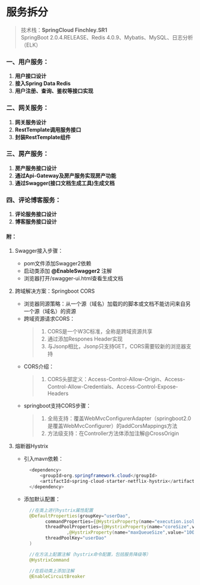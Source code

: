# 服务拆分
> 技术栈：**SpringCloud Finchley.SR1**  
> SpringBoot 2.0.4.RELEASE、Redis 4.0.9、Mybatis、MySQL、日志分析（ELK）

### 一、用户服务：
1. **用户接口设计**
2. **接入Spring Data Redis**
3. **用户注册、查询、鉴权等接口实现**

### 二、网关服务：
1. **网关服务设计**
2. **RestTemplate调用服务接口**
3. **封装RestTemplate组件**

### 三、房产服务：
1. **房产服务接口设计**
2. **通过Api-Gateway及房产服务实现房产功能**
3. **通过Swagger(接口文档生成工具)生成文档**

### 四、评论博客服务：
1. **评论服务接口设计**
2. **博客服务接口设计**



#### 附：
1. Swagger接入步骤：  
    * pom文件添加Swagger2依赖
    * 启动类添加 **@EnableSwagger2** 注解
    * 浏览器打开/swagger-ui.html查看生成文档  

2. 跨域解决方案：Springboot CORS
    * 浏览器同源策略：从一个源（域名）加载的的脚本或文档不能访问来自另一个源（域名）的资源
    * 跨域资源请求CORS：
        >1. CORS是一个W3C标准，全称是跨域资源共享  
        >2. 通过添加Respones Header实现
        >3. 与Jsonp相比，Jsonp只支持GET，CORS需要较新的浏览器支持
    * CORS介绍：
        >1. CORS头部定义：Access-Control-Allow-Origin、Access-Control-Allow-Credentials、Access-Control-Expose-Headers
    * springboot支持CORS步骤：
        >1. 全局支持：覆盖WebMvcConfigurerAdapter（springboot2.0是覆盖WebMvcConfigurer）的addCorsMappings方法
        >2. 方法级支持：在Controller方法体添加注解@CrossOrigin
 
3. 熔断器Hystrix
    * 引入mavn依赖：
        ```java
          <dependency>
              <groupId>org.springframework.cloud</groupId>
              <artifactId>spring-cloud-starter-netflix-hystrix</artifactId>
          </dependency>
        ```
    * 添加默认配置：
        ```java
          //在类上进行hystrix属性配置
          @DefaultProperties(groupKey="userDao",
          		commandProperties={@HystrixProperty(name="execution.isolation.thread.timeoutInMilliseconds",value="2000")},	//命令属性--超时时间
          		threadPoolProperties={@HystrixProperty(name="coreSize",value="10")		//线程池属性--线程池大小、最大队列大小
          				,@HystrixProperty(name="maxQueueSize",value="1000")},
          		threadPoolKey="userDao"
          )
    
          //在方法上配置注解（hystrix命令配置，包括服务降级等）
          @HystrixCommand
    
          //在启动类上添加注解
          @EnableCircuitBreaker
        ```